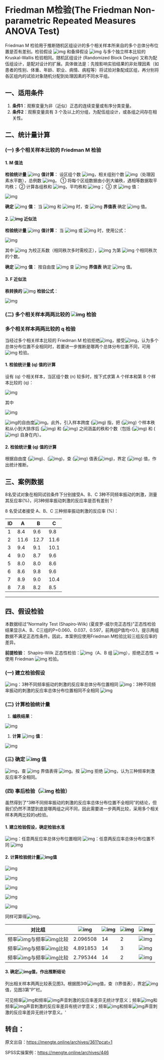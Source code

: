 # Friedman M检验(The Friedman Non-parametric Repeated Measures ANOVA Test)

Friedman M 检验用于推断随机区组设计的多个相关样本所来自的多个总体分布位置是否有差别。检验假设 ![img](https://cdn.nlark.com/yuque/__latex/57187f9bd9c2c01d01dc9aafd4f8e645.svg) 和备择假设 ![img](https://cdn.nlark.com/yuque/__latex/5211bedb600e31046860da77076ec475.svg) 与多个独立样本比较的 Kruskal-Wallis 检验相同。随机区组设计 (Randomized Block Design) 又称为配伍组设计，是配对设计的扩展。具体做法是：先按影响实验结果的非处理因素（如患者的性别、体重、年龄、职业、病情、病程等）将试验对象配成区组，再分别将各区组内的试验对象随机分配到处理因素的不同水平组。

## 一、适用条件

1. **条件1**：观察变量为非（近似）正态的连续变量或有序分类变量。  
2. **条件2**：观察变量具有 3 个及以上的分组，为配伍组设计，或各组之间存在相关性。

## 二、统计量计算

### (一) 多个相关样本比较的 Friedman M 检验

#### 1. M 值法

**检验统计量** ![img](https://cdn.nlark.com/yuque/__latex/6f5dde593f0bc27956e14b5eaec2ed17.svg) **值计算**：
设区组个数 ![img](https://cdn.nlark.com/yuque/__latex/df378375e7693bdcf9535661c023c02e.svg)，相关组别个数 ![img](https://cdn.nlark.com/yuque/__latex/7a1e6a754b7a8e45cb731688765c5e85.svg)（处理因素水平数），总例数 ![img](https://cdn.nlark.com/yuque/__latex/691eae49506246da390d31766a7d9795.svg)。
① 将每个区组数据由小到大编秩，遇相等数据取平均秩；
② 计算各组秩和 ![img](https://cdn.nlark.com/yuque/__latex/14182e4bb839505378c0aa98d41a89d8.svg)，平均秩和 ![img](https://cdn.nlark.com/yuque/__latex/219d33ef7db2b8eca0c8481d877e0c26.svg)；
③ 求 ![img](https://cdn.nlark.com/yuque/__latex/6f5dde593f0bc27956e14b5eaec2ed17.svg) 值：  

![img](https://cdn.nlark.com/yuque/__latex/cc948fadd795fa6cfbd920d3b1a0d80e.svg)

**确定** ![img](https://cdn.nlark.com/yuque/__latex/ffd1905f6d4d60accedfa6b91be93ea9.svg) **值**：
当 ![img](https://cdn.nlark.com/yuque/__latex/8fe38c8a9a5f728987a520d8dbc96950.svg) 和 ![img](https://cdn.nlark.com/yuque/__latex/76068c20fe96a1df9f907302308edbbd.svg) 时，查 ![img](https://cdn.nlark.com/yuque/__latex/6f5dde593f0bc27956e14b5eaec2ed17.svg) **界值表** 确定 ![img](https://cdn.nlark.com/yuque/__latex/ffd1905f6d4d60accedfa6b91be93ea9.svg) 值。  

#### 2. ![img](https://cdn.nlark.com/yuque/__latex/31e8b215db2ad0a073daf2fbd310fd00.svg) 近似法

**检验统计量** ![img](https://cdn.nlark.com/yuque/__latex/acf4368e052a69d240972d5506c6e95a.svg) **值计算**：
当 ![img](https://cdn.nlark.com/yuque/__latex/147293e334c263308eafde7da6303906.svg) 或 ![img](https://cdn.nlark.com/yuque/__latex/9a98820be13c174c426c4eb899cfc967.svg) 时，使用公式：  

![img](https://cdn.nlark.com/yuque/__latex/94fd4a1d35b4eee1e512e034722141aa.svg)

其中 ![img](https://cdn.nlark.com/yuque/__latex/a42a4fc28b384cc408de066beed57485.svg) 为校正系数（相同秩次多时需校正），![img](https://cdn.nlark.com/yuque/__latex/cb072eec5eadb81ad251f19d7965d661.svg) 为第 ![img](https://cdn.nlark.com/yuque/__latex/036441a335dd85c838f76d63a3db2363.svg) 个相同秩次的个数。  

**确定** ![img](https://cdn.nlark.com/yuque/__latex/ffd1905f6d4d60accedfa6b91be93ea9.svg) **值**：
按自由度 ![img](https://cdn.nlark.com/yuque/__latex/2c218d8ad4d5546c9c70dd175aad09b2.svg) 查 ![img](https://cdn.nlark.com/yuque/__latex/31e8b215db2ad0a073daf2fbd310fd00.svg) **界值表** 确定 ![img](https://cdn.nlark.com/yuque/__latex/ffd1905f6d4d60accedfa6b91be93ea9.svg) 值。  

#### 3. F 近似法

**秩转换的** ![img](https://cdn.nlark.com/yuque/__latex/7aaf2781990aa336d909f7ebd32e2f69.svg) **检验公式**：  

![img](https://cdn.nlark.com/yuque/0/2025/png/35630207/1751819685160-71453b09-bc25-4670-9254-7924b0881fb1.png)

### (二) 多个相关样本两两比较的 ![img](https://cdn.nlark.com/yuque/__latex/34c7b563b30bde3c748139530686798e.svg) 检验

### 多个相关样本两两比较的 q 检验

当经过多个相关样本比较的 Friedman M 检验拒绝![img](https://cdn.nlark.com/yuque/__latex/8f85719c7c11dddba4d6aa11d515e6d2.svg)，接受![img](https://cdn.nlark.com/yuque/__latex/cd6862ad977c56a651630436c9a17333.svg)，认为多个总体分布位置不全相同时，若要进一步推断是哪两个总体分布位置不同，可用 ![img](https://cdn.nlark.com/yuque/__latex/34c7b563b30bde3c748139530686798e.svg) 检验。

#### 1. 检验统计量 (q) 值的计算

设有 (q) 个相关样本，当区组个数 (n) 较多时，按下式求第 A 个样本和第 B 个样本比较的 (q)：

![img](https://cdn.nlark.com/yuque/__latex/387ba7ad2d477a5438ad8d8e812c977a.svg)

其中

![img](https://cdn.nlark.com/yuque/__latex/4c219c25ae3349bf49f5a29806e3a95f.svg)

![img](https://cdn.nlark.com/yuque/__latex/41ed46a5f0b292ebe08cbe30fae3278b.svg)的自由度![img](https://cdn.nlark.com/yuque/__latex/930d5aea834d8d9ac429753bbb1a38bd.svg)。此外，引入样本跨度 (![img](https://cdn.nlark.com/yuque/__latex/26fdbf8e53cb0e48da5f4ddd4aaf5a5c.svg)) 指，把 (![img](https://cdn.nlark.com/yuque/__latex/7a1e6a754b7a8e45cb731688765c5e85.svg)) 个样本秩和从小到大排序后 (![img](https://cdn.nlark.com/yuque/__latex/8873fb0f47de264d80ff326b3d9b5c3f.svg)) 和 (![img](https://cdn.nlark.com/yuque/__latex/e11f133c0490ea68fc2a3578bc40fa98.svg)) 之间涵盖的秩和个数（包括 (![img](https://cdn.nlark.com/yuque/__latex/8873fb0f47de264d80ff326b3d9b5c3f.svg)) 和 (![img](https://cdn.nlark.com/yuque/__latex/e11f133c0490ea68fc2a3578bc40fa98.svg)) 自身在内）。

#### 2. 检验统计量 (q) 值的计算

根据自由度 (![img](https://cdn.nlark.com/yuque/__latex/4f23c015ac5a125459eadbb72d04e93d.svg))、(![img](https://cdn.nlark.com/yuque/__latex/26fdbf8e53cb0e48da5f4ddd4aaf5a5c.svg))，查 (![img](https://cdn.nlark.com/yuque/__latex/34c7b563b30bde3c748139530686798e.svg)) 值表(![img](https://cdn.nlark.com/yuque/__latex/4eda66044900efe97b6756cebd043caa.svg))，界定 (![img](https://cdn.nlark.com/yuque/__latex/ffd1905f6d4d60accedfa6b91be93ea9.svg)) 值，作出统计推断。

## 三、案例数据

8名受试对象在相同试验条件下分别接受A、B、C 3种不同频率振动的刺激，测量其反应率(%)，问3种频率振动刺激的反应率是否有差别？

8 名受试者接受 A、B、C 三种频率振动刺激的反应率 (%)：  

| ID   | A    | B    | C    |
| ---- | ---- | ---- | ---- |
| 1    | 8.4  | 9.6  | 9.8  |
| 2    | 11.6 | 12.7 | 11.6 |
| 3    | 9.4  | 9.1  | 10.1 |
| 4    | 9.0  | 8.7  | 9.6  |
| 5    | 8.0  | 8.0  | 8.6  |
| 6    | 8.6  | 9.8  | 9.6  |
| 7    | 8.9  | 9.0  | 10.4 |
| 8    | 7.8  | 8.2  | 8.5  |

------

## 四、假设检验

本数据经过“Normality Test (Shapiro-Wilk) (夏皮罗-威尔克正态性)”正态性检验结果显示A、B、C三组的P=0.060、0.037、0.597，前两组P值均<0.1，提示两组数据不满足正态性条件。因此，本案例应使用Friedman M检验比较三组反应率的差异。

**前提检验**：
Shapiro-Wilk 正态性检验：![img](https://cdn.nlark.com/yuque/__latex/7ecfecd495aff66294b133383910fbfe.svg)（A、B 组 ![img](https://cdn.nlark.com/yuque/__latex/0f5657bd1270dc94eefefdd960b332c0.svg)），拒绝正态性 → 使用 Friedman ![img](https://cdn.nlark.com/yuque/__latex/6f5dde593f0bc27956e14b5eaec2ed17.svg) 检验。

### (一) 建立检验假设

![img](https://cdn.nlark.com/yuque/__latex/57187f9bd9c2c01d01dc9aafd4f8e645.svg)：3种不同频率振动的刺激的反应率总体分布位置相同
![img](https://cdn.nlark.com/yuque/__latex/5211bedb600e31046860da77076ec475.svg)：3种不同频率振动的刺激的反应率总体分布位置相同不全相同
![img](https://cdn.nlark.com/yuque/__latex/69911f59fceea773510b534eaeacaebe.svg)  

### (二) 计算检验统计量

1. **编秩结果**：  

![img](https://cdn.nlark.com/yuque/0/2025/png/35630207/1751820122976-9d2fbcf3-ac6e-417c-bcb8-38f4e3c67f60.png)

1. **计算** ![img](https://cdn.nlark.com/yuque/__latex/6f5dde593f0bc27956e14b5eaec2ed17.svg) **值**：

![img](https://cdn.nlark.com/yuque/__latex/e57b51ed15ab9a0b9908e2ee8b794e87.svg)

### (三) 确定 ![img](https://cdn.nlark.com/yuque/__latex/ffd1905f6d4d60accedfa6b91be93ea9.svg) 值

![img](https://cdn.nlark.com/yuque/__latex/0e6cfe8381d6b5ecef6db36b3a3ce51c.svg)，查 ![img](https://cdn.nlark.com/yuque/__latex/6f5dde593f0bc27956e14b5eaec2ed17.svg) 界值表得 ![img](https://cdn.nlark.com/yuque/__latex/9d9c6890c9da57358ca09d0cc647cab2.svg)。按 ![img](https://cdn.nlark.com/yuque/__latex/b221a01585cbaaee5f26a1afae4ffff9.svg) 拒绝 ![img](https://cdn.nlark.com/yuque/__latex/57187f9bd9c2c01d01dc9aafd4f8e645.svg)，认为三种频率刺激反应率不全相同。

### (四) 事后检验（![img](https://cdn.nlark.com/yuque/__latex/34c7b563b30bde3c748139530686798e.svg) 检验）

虽然得到了“3种不同频率振动的刺激的反应率总体分布位置不全相同”的结论，但我们仍然不清楚到底是哪两组之间不同，因此需要进一步两两比较，采用多个相关样本两两比较的q检验。

#### 1. 建立检验假设，确定检验水准

![img](https://cdn.nlark.com/yuque/__latex/57187f9bd9c2c01d01dc9aafd4f8e645.svg)：任意两反应率总体分布位置相同
![img](https://cdn.nlark.com/yuque/__latex/5211bedb600e31046860da77076ec475.svg)：任意两反应率总体分布位置不同
![img](https://cdn.nlark.com/yuque/__latex/b221a01585cbaaee5f26a1afae4ffff9.svg)

#### 2. 计算检验统计量![img](https://cdn.nlark.com/yuque/__latex/34c7b563b30bde3c748139530686798e.svg)值

![img](https://cdn.nlark.com/yuque/__latex/12808fa76877d6a5d6f799c4378f4887.svg)

![img](https://cdn.nlark.com/yuque/__latex/652f5f20337cacacca0ae65838bee22e.svg)

![img](https://cdn.nlark.com/yuque/__latex/1115e74f701c27c32e282296aa7b5ffa.svg)

![img](https://cdn.nlark.com/yuque/__latex/242b445755d98c60f29875cffa40accd.svg)

![img](https://cdn.nlark.com/yuque/__latex/bd1dee38c7d8ed69fbd3f072aadccd18.svg)

同样可算得![img](https://cdn.nlark.com/yuque/__latex/9c3cac1f5f27b704c048fd400a3210ab.svg)。

| 对比组                                                       | ![img](https://cdn.nlark.com/yuque/__latex/34c7b563b30bde3c748139530686798e.svg) | ![img](https://cdn.nlark.com/yuque/__latex/a770a282bbfa0ae1ec474b7ed311656d.svg) | ![img](https://cdn.nlark.com/yuque/__latex/26fdbf8e53cb0e48da5f4ddd4aaf5a5c.svg) | ![img](https://cdn.nlark.com/yuque/__latex/ffd1905f6d4d60accedfa6b91be93ea9.svg) |
| ------------------------------------------------------------ | ------------------------------------------------------------ | ------------------------------------------------------------ | ------------------------------------------------------------ | ------------------------------------------------------------ |
| 频率![img](https://cdn.nlark.com/yuque/__latex/de951302f41d4707b9d80ca1af34dd0f.svg)与频率![img](https://cdn.nlark.com/yuque/__latex/54f5fb1b07a88521e7b036e3bc7a5e33.svg)比较 | 2.096508                                                     | 14                                                           | 2                                                            | ![img](https://cdn.nlark.com/yuque/__latex/68bda9cd33470d45dab4d28c27f10912.svg) |
| 频率![img](https://cdn.nlark.com/yuque/__latex/de951302f41d4707b9d80ca1af34dd0f.svg)与频率![img](https://cdn.nlark.com/yuque/__latex/a42a4fc28b384cc408de066beed57485.svg)比较 | 4.891853                                                     | 14                                                           | 3                                                            | ![img](https://cdn.nlark.com/yuque/__latex/bd99407c15dd9e52e17b9e5742b8d0b4.svg) |
| 频率![img](https://cdn.nlark.com/yuque/__latex/54f5fb1b07a88521e7b036e3bc7a5e33.svg)与频率![img](https://cdn.nlark.com/yuque/__latex/a42a4fc28b384cc408de066beed57485.svg)比较 | 2.795344                                                     | 14                                                           | 2                                                            | ![img](https://cdn.nlark.com/yuque/__latex/68bda9cd33470d45dab4d28c27f10912.svg) |

#### 3. 确定![img](https://cdn.nlark.com/yuque/__latex/ffd1905f6d4d60accedfa6b91be93ea9.svg)值，作出推断结论

列出相关样本两两比较表见图3。根据图3中![img](https://cdn.nlark.com/yuque/__latex/7300b630c6b979cf00e93cda0996a209.svg)值，查（t界值表），界定![img](https://cdn.nlark.com/yuque/__latex/ffd1905f6d4d60accedfa6b91be93ea9.svg)值，见图3第"P"栏。

可见频率![img](https://cdn.nlark.com/yuque/__latex/de951302f41d4707b9d80ca1af34dd0f.svg)和频率![img](https://cdn.nlark.com/yuque/__latex/54f5fb1b07a88521e7b036e3bc7a5e33.svg)声音刺激的反应率差异无统计学意义；频率![img](https://cdn.nlark.com/yuque/__latex/de951302f41d4707b9d80ca1af34dd0f.svg)和频率![img](https://cdn.nlark.com/yuque/__latex/a42a4fc28b384cc408de066beed57485.svg)声音刺激的反应率差异有统计学意义；频率![img](https://cdn.nlark.com/yuque/__latex/54f5fb1b07a88521e7b036e3bc7a5e33.svg)和频率![img](https://cdn.nlark.com/yuque/__latex/a42a4fc28b384cc408de066beed57485.svg)声音刺激的反应率差异无统计学意义。'

## 转自：

原文出自：https://mengte.online/archives/361?pcat=1

SPSS实操案例：https://mengte.online/archives/446